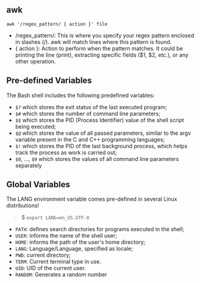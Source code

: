 ## awk
`awk '/regex_pattern/ { action }' file`

- /regex_pattern/: This is where you specify your regex pattern enclosed in slashes (/). awk will match lines where this pattern is found.
- { action }: Action to perform when the pattern matches. It could be printing the line (print), extracting specific fields ($1, $2, etc.), or any other operation.



## Pre-defined Variables
The Bash shell includes the following predefined variables:

- `$?` which stores the exit status of the last executed program;
- `$#` which stores the number of command line parameters;
- `$$` which stores the PID (Process Identifier) ​​value of the shell script being executed;
- `$@` which stores the value of all passed parameters, similar to the argv variable present in the C and C++ programming languages;
- `$!` which stores the PID of the last background process, which helps track the process as work is carried out;
- `$0`, ..., `$9` which stores the values ​​of all command line parameters separately
  
## Global Variables
The LANG environment variable comes pre-defined in several Linux distributions!
> $ `export LANG=en_US.UTF-8`

- `PATH`: defines search directories for programs executed in the shell;
- `USER`: informs the name of the shell user;
- `HOME`: informs the path of the user's home directory;
- `LANG`: Language/Language, specified as locale;
- `PWD`: current directory;
- `TERM`: Current terminal type in use.
- `UID`: UID of the current user.
- `RANDOM`: Generates a random number

  

